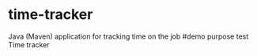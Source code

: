 # time-tracker
Java (Maven) application for tracking time on the job
#demo purpose
test
Time tracker
